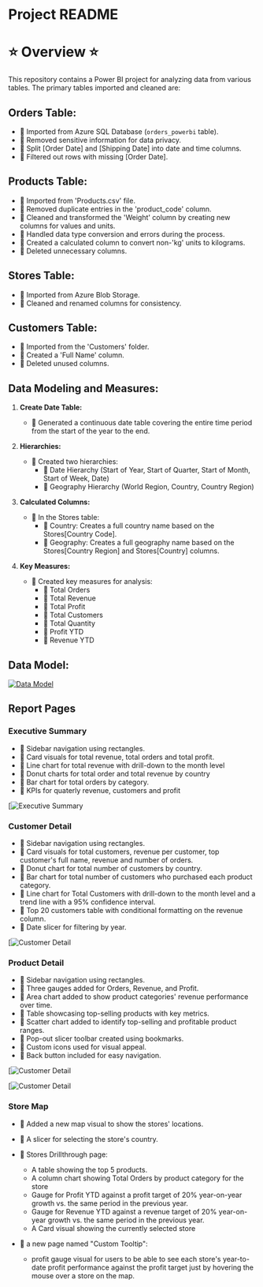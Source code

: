 # Project README

# ⭐️ Overview ⭐️

This repository contains a Power BI project for analyzing data from various tables. The primary tables imported and cleaned are:

##  Orders Table:

- 🌺 Imported from Azure SQL Database (`orders_powerbi` table).
- 🌺 Removed sensitive information for data privacy.
- 🌺 Split [Order Date] and [Shipping Date] into date and time columns.
- 🌺 Filtered out rows with missing [Order Date].

##  Products Table:

- 🌸 Imported from 'Products.csv' file.
- 🌸 Removed duplicate entries in the 'product_code' column.
- 🌸 Cleaned and transformed the 'Weight' column by creating new columns for values and units.
- 🌸 Handled data type conversion and errors during the process.
- 🌸 Created a calculated column to convert non-'kg' units to kilograms.
- 🌸 Deleted unnecessary columns.

##  Stores Table:

- 🌺 Imported from Azure Blob Storage.
- 🌺 Cleaned and renamed columns for consistency.

##  Customers Table:

- 🌸 Imported from the 'Customers' folder.
- 🌸 Created a 'Full Name' column.
- 🌸 Deleted unused columns.


## Data Modeling and Measures:

1. **Create Date Table:**
   - 🌺 Generated a continuous date table covering the entire time period from the start of the year to the end.

2. **Hierarchies:**
   - 🌺 Created two hierarchies:
     - 🌸 Date Hierarchy (Start of Year, Start of Quarter, Start of Month, Start of Week, Date)
     - 🌸 Geography Hierarchy (World Region, Country, Country Region)

3. **Calculated Columns:**
   - 🌺 In the Stores table:
     - 🌸 Country: Creates a full country name based on the Stores[Country Code].
     - 🌸 Geography: Creates a full geography name based on the Stores[Country Region] and Stores[Country] columns.

4. **Key Measures:**
   - 🌺 Created key measures for analysis:
     - 🌸 Total Orders
     - 🌸 Total Revenue
     - 🌸 Total Profit
     - 🌸 Total Customers
     - 🌸 Total Quantity
     - 🌸 Profit YTD
     - 🌸 Revenue YTD

## Data Model:


[![Data Model](https://github.com/Saba-Rostami/data-analytics-power-bi-report739/raw/master/Data%20Model.png)](https://github.com/Saba-Rostami/data-analytics-power-bi-report739/blob/master/Data%20Model.png?raw=true)


## Report Pages

### Executive Summary
- 🌸 Sidebar navigation using rectangles.
- 🌸 Card visuals for total revenue, total orders and total profit.
- 🌸 Line chart for total revenue with drill-down to the month level
- 🌸  Donut charts for total order and total revenue by country
- 🌸  Bar chart for total orders by category.
- 🌸  KPIs for quaterly revenue, customers and profit

[![Executive Summary](https://raw.githubusercontent.com/Saba-Rostami/data-analytics-power-bi-report739/af7ab4bd5e2af3cd154e7d4882f17ebefc94ddc3/Executive%20Summary%20report.png)
  
### Customer Detail
- 🌸  Sidebar navigation using rectangles.
- 🌸  Card visuals for total customers, revenue per customer, top customer's full name, revenue and number of orders.
- 🌸  Donut chart for total number of customers by country.
- 🌸  Bar chart for total number of customers who purchased each product category.
- 🌸  Line chart for Total Customers with drill-down to the month level and a trend line with a 95% confidence interval.
- 🌸  Top 20 customers table with conditional formatting on the revenue column.
- 🌸  Date slicer for filtering by year.

[![Customer Detail](https://raw.githubusercontent.com/Saba-Rostami/data-analytics-power-bi-report739/af7ab4bd5e2af3cd154e7d4882f17ebefc94ddc3/Customer%20Detail%20report.png)

### Product Detail
- 🌸 Sidebar navigation using rectangles.
- 🌸 Three gauges added for Orders, Revenue, and Profit.
- 🌸 Area chart added to show product categories' revenue performance over time.
- 🌸 Table showcasing top-selling products with key metrics.
- 🌸 Scatter chart added to identify top-selling and profitable product ranges.
- 🌸 Pop-out slicer toolbar created using bookmarks.
- 🌸 Custom icons used for visual appeal.
- 🌸 Back button included for easy navigation.

[![Customer Detail](https://raw.githubusercontent.com/Saba-Rostami/data-analytics-power-bi-report739/4ca5aa4c9d3ac1d1b79f85984aa3af532dc13325/Product%20Details%201.png)

[![Customer Detail](https://raw.githubusercontent.com/Saba-Rostami/data-analytics-power-bi-report739/4ca5aa4c9d3ac1d1b79f85984aa3af532dc13325/Product%20Details%202.png)

### Store Map
- 🌸 Added a new map visual to show the stores' locations.
- 🌸 A slicer for selecting the store's country.
- 🌸 Stores Drillthrough page:
  - A table showing the top 5 products.
  - A column chart showing Total Orders by product category for the store
  - Gauge for Profit YTD against a profit target of 20% year-on-year growth vs. the same period in the previous year.
  - Gauge for Revenue YTD against a revenue target of 20% year-on-year growth vs. the same period in the previous year.
  - A Card visual showing the currently selected store

- 🌸 a new page named "Custom Tooltip":
  - profit gauge visual for users to be able to see each store's year-to-date profit performance against the profit target just by hovering the mouse over a store on the map.



